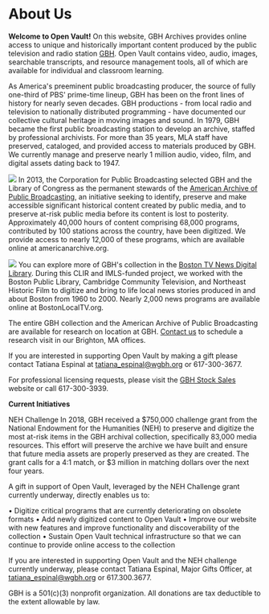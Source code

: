 # About Us

**Welcome to Open Vault!** On this website, GBH Archives provides online access to unique and historically important content produced by the public television and radio station [GBH](http://www.wgbh.org). Open Vault contains video, audio, images, searchable transcripts, and resource management tools, all of which are available for individual and classroom learning.

As America's preeminent public broadcasting producer, the source of fully one-third of PBS' prime-time lineup, GBH has been on the front lines of history for nearly seven decades. GBH productions - from local radio and television to nationally distributed programming - have documented our collective cultural heritage in moving images and sound. In 1979, GBH became the first public broadcasting station to develop an archive, staffed by professional archivists. For more than 35 years, MLA staff have preserved, cataloged, and provided access to materials produced by GBH. We currently manage and preserve nearly 1 million audio, video, film, and digital assets dating back to 1947.

![](https://s3.amazonaws.com/openvault.wgbh.org/special_collections/aapb/aapb.png) In 2013, the Corporation for Public Broadcasting selected GBH and the Library of Congress as the permanent stewards of the [American Archive of Public Broadcasting](https://www.americanarchive.org), an initiative seeking to identify, preserve and make accessible significant historical content created by public media, and to preserve at-risk public media before its content is lost to posterity. Approximately 40,000 hours of content comprising 68,000 programs, contributed by 100 stations across the country, have been digitized. We provide access to nearly 12,000 of these programs, which are available online at americanarchive.org.

![](https://s3.amazonaws.com/openvault.wgbh.org/special_collections/tocn/tocn.png) You can explore more of GBH's collection in the [Boston TV News Digital Library](http://www.bostonlocaltv.org). During this CLIR and IMLS-funded project, we worked with the Boston Public Library, Cambridge Community Television, and Northeast Historic Film to digitize and bring to life local news stories produced in and about Boston from 1960 to 2000. Nearly 2,000 news programs are available online at BostonLocalTV.org.

The entire GBH collection and the American Archive of Public Broadcasting are available for research on location at GBH. [Contact us](/contact-us) to schedule a research visit in our Brighton, MA offices.

If you are interested in supporting Open Vault by making a gift please contact Tatiana Espinal at tatiana_espinal@wgbh.org or 617-300-3677.

For professional licensing requests, please visit the [GBH Stock Sales](http://wgbhstocksales.org) website or call 617-300-3939.

**Current Initiatives**

NEH Challenge
In 2018, GBH received a $750,000 challenge grant from the National Endowment for the Humanities (NEH) to preserve and digitize the most at-risk items in the GBH archival collection, specifically 83,000 media resources. This effort will preserve the archive we have built and ensure that future media assets are properly preserved as they are created. The grant calls for a 4:1 match, or $3 million in matching dollars over the next four years.

A gift in support of Open Vault, leveraged by the NEH Challenge grant currently underway, directly enables us to:

•	Digitize critical programs that are currently deteriorating on obsolete formats
•	Add newly digitized content to Open Vault
•	Improve our website with new features and improve functionality and discoverability of the collection
•	Sustain Open Vault technical infrastructure so that we can continue to provide online access to the collection

If you are interested in supporting Open Vault and the NEH challenge currently underway, please contact Tatiana Espinal, Major Gifts Officer, at tatiana_espinal@wgbh.org or 617.300.3677.

GBH is a 501(c)(3) nonprofit organization. All donations are tax deductible to the extent allowable by law.
